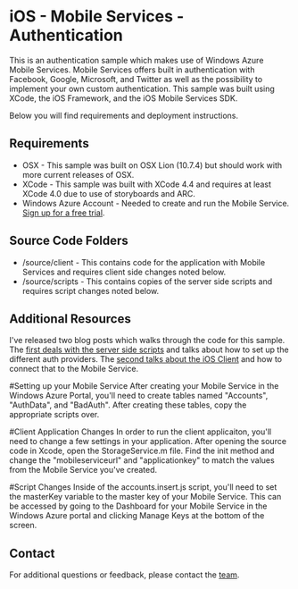 # iOS - Mobile Services - Authentication
This is an authentication sample which makes use of Windows Azure Mobile Services.  Mobile Services offers built in authentication with Facebook, Google, Microsoft, and Twitter as well as the possibility to implement your own custom authentication.  This sample was built using XCode, the iOS Framework, and the iOS Mobile Services SDK.

Below you will find requirements and deployment instructions.

## Requirements
* OSX - This sample was built on OSX Lion (10.7.4) but should work with more current releases of OSX.
* XCode - This sample was built with XCode 4.4 and requires at least XCode 4.0 due to use of storyboards and ARC.
* Windows Azure Account - Needed to create and run the Mobile Service.  [Sign up for a free trial](https://www.windowsazure.com/en-us/pricing/free-trial/).

## Source Code Folders
* /source/client - This contains code for the application with Mobile Services and requires client side changes noted below.
* /source/scripts - This contains copies of the server side scripts and requires script changes noted below.

## Additional Resources
I've released two blog posts which walks through the code for this sample.  The [first deals with the server side scripts](http://chrisrisner.com/Authentication-with-Windows-Azure-Mobile-Services) and talks about how to set up the different auth providers.  The [second talks about the iOS Client](http://chrisrisner.com/Authentication-with-iOS-and-Windows-Azure-Mobile-Services) and how to connect that to the Mobile Service.

#Setting up your Mobile Service
After creating your Mobile Service in the Windows Azure Portal, you'll need to create tables named "Accounts", "AuthData", and "BadAuth".  After creating these tables, copy the appropriate scripts over.

#Client Application Changes
In order to run the client applicaiton, you'll need to change a few settings in your application.  After opening the source code in Xcode, open the StorageService.m file.  Find the init method and change the "mobileserviceurl" and "applicationkey" to match the values from the Mobile Service you've created.

#Script Changes
Inside of the accounts.insert.js script, you'll need to set the masterKey variable to the master key of your Mobile Service.  This can be accessed by going to the Dashboard for your Mobile Service in the Windows Azure portal and clicking Manage Keys at the bottom of the screen.

## Contact

For additional questions or feedback, please contact the [team](mailto:chrisner@microsoft.com).
